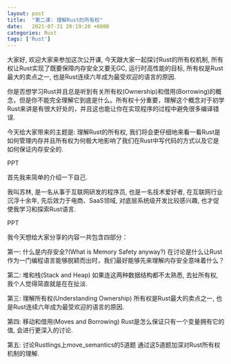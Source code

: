 ```yaml
---
layout: post
title:  "第二课: 理解Rust的所有权"
date:   2021-07-31 20:19:20 +0800
categories: Rust
tags: ['Rust']
---
```


大家好, 欢迎大家来参加这次公开课, 今天跟大家一起探讨Rust的所有权机制, 所有权让Rust实现了既要保障内存安全又要无GC, 运行时高性能的目标, 所有权是Rust最大的卖点之一, 也是Rust连续六年成为最受欢迎的语言的原因.

你是否想学习Rust并且总是听到有关所有权(Ownership)和借用(Borrowing)的概念，但是你不能完全理解它到底是什么。所有权十分重要，理解这个概念对于初学Rust来讲是有很大好处的，并且这也能让你在实现程序的过程中避免很多编译错误.

今天给大家带来的主题是: 理解Rust的所有权, 我们将会更仔细地来看一看Rust是如何管理内存并且所有权为何极大地影响了我们在Rust中写代码的方式以及它是如何保证内存安全的.

PPT

首先我来简单的介绍一下自己.

我叫苏林, 是一名从事于互联网研发的程序员, 也是一名技术爱好者, 在互联网行业沉浮十余年, 先后效力于电商、SaaS领域, 对底层系统级开发比较感兴趣, 也才促使我学习和探索Rust语言. 

PPT

我今天想给大家分享的内容一共包含四部分：

第一: 什么是内存安全?(What is Memory Safety anyway?)
	在讨论是什么让Rust作为一门编程语言能够脱颖而出时，我们最好能够先来理解内存安全意味着什么？

第二: 堆和栈(Stack and Heap)
	如果连这两种数据结构都不太熟悉, 去扯所有权, 我个人觉得简直就是在在扯淡.

第三: 理解所有权(Understanding Ownership)
	所有权是Rust最大的卖点之一, 也是Rust连续六年成为最受欢迎的语言的原因.

第四: 移动和借用(Moves and Borrowing)
	Rust是怎么保证只有一个变量拥有它的值, 会进行更深入的讨论.

第五: 讨论Rustlings上move_semantics的5道题
	通过这5道题加深对Rust所有权机制的理解.
